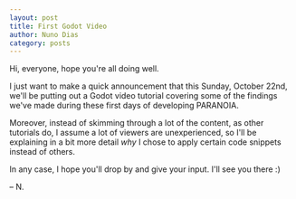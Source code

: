 ```yaml
---
layout: post
title: First Godot Video
author: Nuno Dias
category: posts
---
```

Hi, everyone, hope you're all doing well.

I just want to make a quick announcement that this Sunday, October 22nd, we'll be putting out a Godot video tutorial covering some of the findings we've made during these first days of developing PARANOIA.

Moreover, instead of skimming through a lot of the content, as other tutorials do, I assume a lot of viewers are unexperienced, so I'll be explaining in a bit more detail _why_ I chose to apply certain code snippets instead of others.

In any case, I hope you'll drop by and give your input. I'll see you there :)

&ndash; N.
